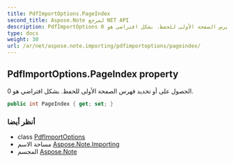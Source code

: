 ```yaml
---
title: PdfImportOptions.PageIndex
second_title: Aspose.Note لمرجع NET API
description: PdfImportOptions ملكية. الحصول على أو تحديد فهرس الصفحة الأولى للحفظ. بشكل افتراضي هو 0.
type: docs
weight: 30
url: /ar/net/aspose.note.importing/pdfimportoptions/pageindex/
---
```

## PdfImportOptions.PageIndex property

الحصول على أو تحديد فهرس الصفحة الأولى للحفظ. بشكل افتراضي هو 0.

```csharp
public int PageIndex { get; set; }
```

### أنظر أيضا

* class [PdfImportOptions](../)
* مساحة الاسم [Aspose.Note.Importing](../../pdfimportoptions/)
* المجسم [Aspose.Note](../../../)


